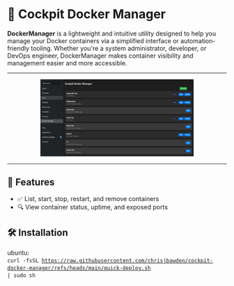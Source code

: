 
# 🐳 Cockpit Docker Manager

**DockerManager** is a lightweight and intuitive utility designed to help you manage your Docker containers via a simplified interface or automation-friendly tooling. Whether you're a system administrator, developer, or DevOps engineer, DockerManager makes container visibility and management easier and more accessible.

---

<div align="center">
  <img src="https://github.com/chrisjbawden/cockpit-docker-manager/blob/main/misc/45634534573.png" alt="DockerManager Interface" style="width:70%; margin:auto;" />
</div>

---

## 🚀 Features

- ✅ List, start, stop, restart, and remove containers
- 🔍 View container status, uptime, and exposed ports

## 🛠️ Installation

ubuntu:
<br>
<code>curl -fsSL https://raw.githubusercontent.com/chrisjbawden/cockpit-docker-manager/refs/heads/main/quick-deploy.sh | sudo sh</code>
